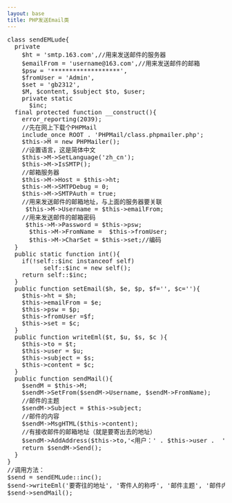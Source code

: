 ```yaml
---
layout: base
title: PHP发送Email类
---
```

<pre>
class sendEMLude{
  private
    $ht = 'smtp.163.com',//用来发送邮件的服务器
    $emailFrom = 'username@163.com',//用来发送邮件的邮箱
    $psw = '*******************',
    $fromUser = 'Admin',
    $set = 'gb2312',
    $M, $content, $subject $to, $user;
    private static
      $inc;
  final protected function __construct(){
    error_reporting(2039);
    //先在网上下载个PHPMail 
    include_once ROOT . 'PHPMail/class.phpmailer.php';
    $this->M = new PHPMailer();
    //设置语言，这是简体中文
    $this->M->SetLanguage('zh_cn');
    $this->M->IsSMTP();
    //邮箱服务器 
    $this->M->Host = $this->ht;
    $this->M->SMTPDebug = 0;
    $this->M->SMTPAuth = true;
    //用来发送邮件的邮箱地址，与上面的服务器要关联
     $this->M->Username = $this->emailFrom;
    //用来发送邮件的邮箱密码
     $this->M->Password = $this->psw;
      $this->M->FromName =  $this->fromUser;
      $this->M->CharSet = $this->set;//编码
  }
  public static function int(){
    if(!self::$inc instanceof self)
          self::$inc = new self();
    return self::$inc;
  }
  public function setEmail($h, $e, $p, $f='', $c=''){
    $this->ht = $h;
    $this->emailFrom = $e;
    $this->psw = $p;
    $this->fromUser =$f;
    $this->set = $c;
  }
  public function writeEml($t, $u, $s, $c ){
    $this->to = $t;
    $this->user = $u;
    $this->subject = $s;
    $this->content = $c;
  }
  public function sendMail(){
    $sendM = $this->M;
    $sendM->SetFrom($sendM->Username, $sendM->FromName);
    //邮件的主题 
    $sendM->Subject = $this->subject;
    //邮件的内容 
    $sendM->MsgHTML($this->content);
    //有接收邮件的邮箱地址（就是要寄出去的地址）
    $sendM->AddAddress($this->to,'<用户：' . $this->user .  '> Email：');
    return $sendM->Send();
  }
}
//调用方法：
$send = sendEMLude::inc();
$send->writeEml('要寄往的地址', '寄件人的称呼', '邮件主题', '邮件内容'); 
$send->sendMail();
</pre>
